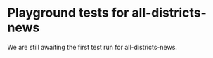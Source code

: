 # Playground tests for all-districts-news
We are still awaiting the first test run for all-districts-news.
